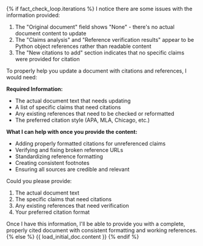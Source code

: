 {% if fact_check_loop.iterations %}
I notice there are some issues with the information provided:

1. The "Original document" field shows "None" - there's no actual document content to update
2. The "Claims analysis" and "Reference verification results" appear to be Python object references rather than readable content
3. The "New citations to add" section indicates that no specific claims were provided for citation

To properly help you update a document with citations and references, I would need:

**Required Information:**
- The actual document text that needs updating
- A list of specific claims that need citations
- Any existing references that need to be checked or reformatted
- The preferred citation style (APA, MLA, Chicago, etc.)

**What I can help with once you provide the content:**
- Adding properly formatted citations for unreferenced claims
- Verifying and fixing broken reference URLs
- Standardizing reference formatting
- Creating consistent footnotes
- Ensuring all sources are credible and relevant

Could you please provide:
1. The actual document text
2. The specific claims that need citations
3. Any existing references that need verification
4. Your preferred citation format

Once I have this information, I'll be able to provide you with a complete, properly cited document with consistent formatting and working references.
{% else %}
{{ load_initial_doc.content }}
{% endif %}
